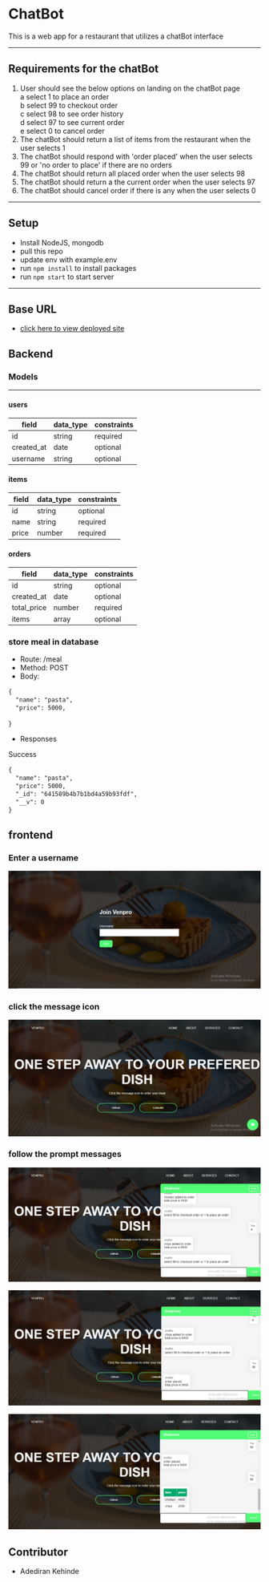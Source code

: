 # ChatBot

This is a web app for a restaurant that utilizes a chatBot interface

---

## Requirements for the chatBot

1. User should see the below options on landing on the chatBot page<br>
   a select 1 to place an order<br>
   b select 99 to checkout order<br>
   c select 98 to see order history<br>
   d select 97 to see current order<br>
   e select 0 to cancel order 
2. The chatBot should return a list of items from the restaurant when the user selects 1 
3. The chatBot should respond with 'order placed' when the user selects 99 or 'no order to place' if there are no orders 
4. The chatBot should return all placed order when the user selects 98 
5. The chatBot should return a  the current order when the user selects 97   
6. The chatBot should cancel order if there is any when the user selects 0 


---

## Setup

- Install NodeJS, mongodb
- pull this repo
- update env with example.env
-  run `npm install` to install packages
- run `npm start` to start server

---

## Base URL

- <p><a href="https://chatbot-y67d.onrender.com">click here to view deployed site</a></p> 

## Backend

### Models

---

#### users

| field      | data_type | constraints |
| ---------- | --------- | ----------- |
| id         | string    | required    |
| created_at | date      | optional    |
| username   | string    | optional   |



#### items

| field        | data_type            | constraints                |
| ------------ | -------------------- | -------------------------- |
| id           | string               | optional                   |
| name         | string               | required                   |
| price        | number               | required                   |


#### orders

| field        | data_type            | constraints                |
| ------------ | -------------------- | -------------------------- |
| id           | string               | optional                   |
| created_at   | date                 | optional                   |
|total_price   | number               | required                   |
|  items       | array                | optional                   |


### store meal in database

- Route: /meal
- Method: POST
- Body:

```
{
  "name": "pasta",
  "price": 5000,
  
}
```

- Responses

Success

```
{
  "name": "pasta",
  "price": 5000,
  "_id": "641589b4b7b1bd4a59b93fdf",
  "__v": 0
}
```



## frontend

### Enter a username


![enter a username](/frontend/public/assets/Screenshot%20(8).png)


### click the message icon


![click the message icon](/frontend/public/assets/Screenshot%20(9).png)


### follow the prompt messages

![follow the prompt messages](/frontend/public/assets/Screenshot%20(10).png)


![follow the prompt messages](/frontend/public/assets/Screenshot%20(11).png)


![follow the prompt messages](/frontend/public/assets/Screenshot%20(12).png)


## Contributor

- Adediran Kehinde